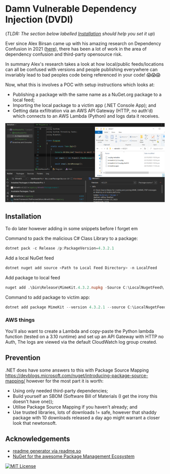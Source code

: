 # Damn Vulnerable Dependency Injection (DVDI)
(*TLDR: The section below labelled [Installation](#-Installation) should help you set it up*)

Ever since Alex Birsan came up with his amazing research on Dependency Confusion in 2021 ([here](https://medium.com/@alex.birsan/dependency-confusion-4a5d60fec610)), there has been a lot of work in the area of dependency confusion and third-party opensource risk.

In summary Alex's research takes a look at how local/public feeds/locations can all be confused with versions and people publishing everywhere can invariably lead to bad peoples code being referenced in your code! 😱😱😱

Now, what this is involves a POC with setup instructions which looks at:

- Publishing a package with the same name as a NuGet.org package to a local feed;
- Importing the local package to a victim app (.NET Console App); and
- Getting data exfiltration via an AWS API Gateway (HTTP, no auth'd) which connects to an AWS Lambda (Python) and logs data it receives.

![picture-of-dvdi-in-action](/Local_Dependency_Confusion_Example.png)

## Installation

To do later however adding in some snippets before I forget em

Command to pack the malicious C# Class Library to a package:
``` powershell
dotnet pack -c Release /p:PackageVersion=4.3.2.1
```

Add a local NuGet feed
``` powershell
dotnet nuget add source <Path to Local Feed Directory> -n LocalFeed
```

Add package to local feed
``` powershell
nuget add .\bin\Release\MimeKit.4.3.2.nupkg -Source C:\LocalNugetFeed\
```

Command to add package to victim app:
``` powershell
dotnet add package MimeKit --version 4.3.2.1 --source C:\LocalNugetFeed\
```

### AWS things

You'll also want to create a Lambda and copy-paste the Python lambda function (tested on a 3.10 runtime) and set up an API Gateway with HTTP no Auth, The logs are viewed via the default CloudWatch log group created.
    
## Prevention

.NET does have some answers to this with Package Source Mapping https://devblogs.microsoft.com/nuget/introducing-package-source-mapping/ however for the most part it is worth:

- Using only needed third-party dependencies;
- Build yourself an SBOM (Software Bill of Materials (I get the irony this doesn't have one));
- Utilise Package Source Mapping if you haven't already; and
- Use trusted libraries, lots of downloads != safe, however that shaddy package with 10 downloads released a day ago might warrant a closer look that newtonsoft.
## Acknowledgements

 - [readme generator via readme.so](https://readme.so/)
 - [NuGet for the awesome Package Management Ecosystem](https://www.nuget.org/)

[![MIT License](https://img.shields.io/badge/License-MIT-green.svg)](https://choosealicense.com/licenses/mit/)


